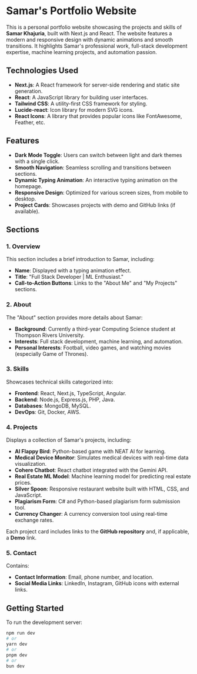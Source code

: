 # Samar's Portfolio Website

This is a personal portfolio website showcasing the projects and skills of **Samar Khajuria**, built with Next.js and React. The website features a modern and responsive design with dynamic animations and smooth transitions. It highlights Samar's professional work, full-stack development expertise, machine learning projects, and automation passion.

## Technologies Used

- **Next.js**: A React framework for server-side rendering and static site generation.
- **React**: A JavaScript library for building user interfaces.
- **Tailwind CSS**: A utility-first CSS framework for styling.
- **Lucide-react**: Icon library for modern SVG icons.
- **React Icons**: A library that provides popular icons like FontAwesome, Feather, etc.

## Features

- **Dark Mode Toggle**: Users can switch between light and dark themes with a single click.
- **Smooth Navigation**: Seamless scrolling and transitions between sections.
- **Dynamic Typing Animation**: An interactive typing animation on the homepage.
- **Responsive Design**: Optimized for various screen sizes, from mobile to desktop.
- **Project Cards**: Showcases projects with demo and GitHub links (if available).

## Sections

### 1. Overview

This section includes a brief introduction to Samar, including:

- **Name**: Displayed with a typing animation effect.
- **Title**: "Full Stack Developer | ML Enthusiast."
- **Call-to-Action Buttons**: Links to the "About Me" and "My Projects" sections.

### 2. About

The "About" section provides more details about Samar:

- **Background**: Currently a third-year Computing Science student at Thompson Rivers University.
- **Interests**: Full stack development, machine learning, and automation.
- **Personal Interests**: Football, video games, and watching movies (especially Game of Thrones).

### 3. Skills

Showcases technical skills categorized into:

- **Frontend**: React, Next.js, TypeScript, Angular.
- **Backend**: Node.js, Express.js, PHP, Java.
- **Databases**: MongoDB, MySQL.
- **DevOps**: Git, Docker, AWS.

### 4. Projects

Displays a collection of Samar's projects, including:

- **AI Flappy Bird**: Python-based game with NEAT AI for learning.
- **Medical Device Monitor**: Simulates medical devices with real-time data visualization.
- **Cohere Chatbot**: React chatbot integrated with the Gemini API.
- **Real Estate ML Model**: Machine learning model for predicting real estate prices.
- **Silver Spoon**: Responsive restaurant website built with HTML, CSS, and JavaScript.
- **Plagiarism Form**: C# and Python-based plagiarism form submission tool.
- **Currency Changer**: A currency conversion tool using real-time exchange rates.

Each project card includes links to the **GitHub repository** and, if applicable, a **Demo** link.

### 5. Contact

Contains:

- **Contact Information**: Email, phone number, and location.
- **Social Media Links**: LinkedIn, Instagram, GitHub icons with external links.

## Getting Started

To run the development server:

```bash
npm run dev
# or
yarn dev
# or
pnpm dev
# or
bun dev
